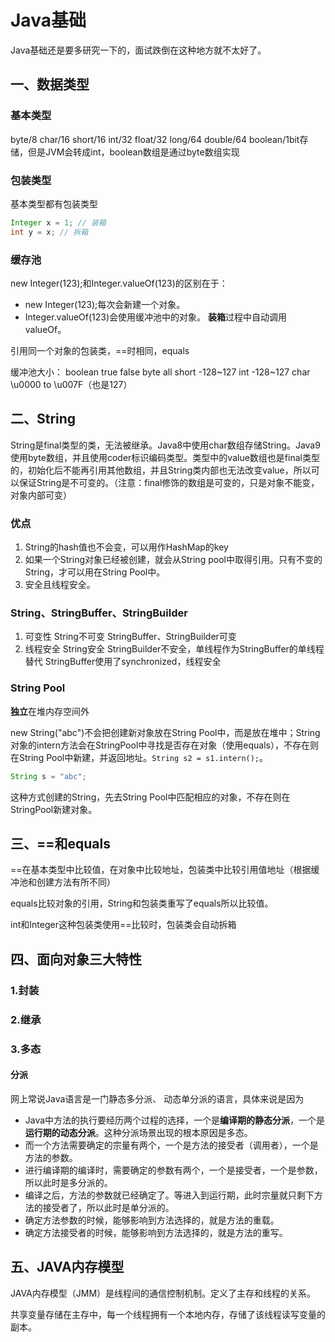 # Java基础

Java基础还是要多研究一下的，面试跌倒在这种地方就不太好了。

## 一、数据类型

### 基本类型

byte/8
char/16
short/16
int/32
float/32
long/64
double/64
boolean/1bit存储，但是JVM会转成int，boolean数组是通过byte数组实现  

### 包装类型

基本类型都有包装类型
```java
Integer x = 1; // 装箱
int y = x; // 拆箱
```
### 缓存池
new Integer(123);和Integer.valueOf(123)的区别在于：
* new Integer(123);每次会新建一个对象。
* Integer.valueOf(123)会使用缓冲池中的对象。
**装箱**过程中自动调用valueOf。

引用同一个对象的包装类，==时相同，equals

缓冲池大小： 
boolean true false
byte all
short -128~127
int -128~127
char \u0000 to \u007F（也是127）

## 二、String
String是final类型的类，无法被继承。Java8中使用char数组存储String。Java9使用byte数组，并且使用coder标识编码类型。类型中的value数组也是final类型的，初始化后不能再引用其他数组，并且String类内部也无法改变value，所以可以保证String是不可变的。（注意：final修饰的数组是可变的，只是对象不能变，对象内部可变）

### 优点
1. String的hash值也不会变，可以用作HashMap的key
2. 如果一个String对象已经被创建，就会从String pool中取得引用。只有不变的String，才可以用在String Pool中。
3. 安全且线程安全。

### String、StringBuffer、StringBuilder
1. 可变性
String不可变
StringBuffer、StringBuilder可变
2. 线程安全
String安全
StringBuilder不安全，单线程作为StringBuffer的单线程替代
StringBuffer使用了synchronized，线程安全

### String Pool

**独立**在堆内存空间外

new String("abc")不会把创建新对象放在String Pool中，而是放在堆中；String对象的intern方法会在StringPool中寻找是否存在对象（使用equals），不存在则在String Pool中新建，并返回地址。```String s2 = s1.intern();```。

```java
String s = "abc";
```

这种方式创建的String，先去String Pool中匹配相应的对象，不存在则在StringPool新建对象。

## 三、==和equals

==在基本类型中比较值，在对象中比较地址，包装类中比较引用值地址（根据缓冲池和创建方法有所不同）

equals比较对象的引用，String和包装类重写了equals所以比较值。



int和Integer这种包装类使用==比较时，包装类会自动拆箱

## 四、面向对象三大特性

### 1.封装

### 2.继承

### 3.多态

#### 分派

网上常说Java语言是一门静态多分派、 动态单分派的语言，具体来说是因为

- Java中方法的执行要经历两个过程的选择，一个是**编译期的静态分派**，一个是**运行期的动态分派**。这种分派场景出现的根本原因是多态。 
- 而一个方法需要确定的宗量有两个，一个是方法的接受者（调用者），一个是方法的参数。
- 进行编译期的编译时，需要确定的参数有两个，一个是接受者，一个是参数，所以此时是多分派的。
- 编译之后，方法的参数就已经确定了。等进入到运行期，此时宗量就只剩下方法的接受者了，所以此时是单分派的。
- 确定方法参数的时候，能够影响到方法选择的，就是方法的重载。
- 确定方法接受者的时候，能够影响到方法选择的，就是方法的重写。

## 五、JAVA内存模型

JAVA内存模型（JMM）是线程间的通信控制机制。定义了主存和线程的关系。

共享变量存储在主存中，每一个线程拥有一个本地内存，存储了该线程读写变量的副本。

